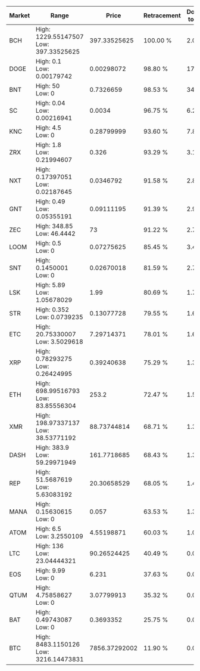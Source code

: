 | Market | Range | Price| Retracement | Doubles to 50% |
| --- | --- | --- | --- | --- |
| BCH | High: 1229.55147507<br />Low: 397.33525625 | 397.33525625 | 100.00 % | 2.05 |
| DOGE | High: 0.1<br />Low: 0.00179742 | 0.00298072 | 98.80 % | 17.08 |
| BNT | High: 50<br />Low: 0 | 0.7326659 | 98.53 % | 34.12 |
| SC | High: 0.04<br />Low: 0.00216941 | 0.0034 | 96.75 % | 6.20 |
| KNC | High: 4.5<br />Low: 0 | 0.28799999 | 93.60 % | 7.81 |
| ZRX | High: 1.8<br />Low: 0.21994607 | 0.326 | 93.29 % | 3.10 |
| NXT | High: 0.17397051<br />Low: 0.02187645 | 0.0346792 | 91.58 % | 2.82 |
| GNT | High: 0.49<br />Low: 0.05355191 | 0.09111195 | 91.39 % | 2.98 |
| ZEC | High: 348.85<br />Low: 46.4442 | 73 | 91.22 % | 2.71 |
| LOOM | High: 0.5<br />Low: 0 | 0.07275625 | 85.45 % | 3.44 |
| SNT | High: 0.1450001<br />Low: 0 | 0.02670018 | 81.59 % | 2.72 |
| LSK | High: 5.89<br />Low: 1.05678029 | 1.99 | 80.69 % | 1.75 |
| STR | High: 0.352<br />Low: 0.0739235 | 0.13077728 | 79.55 % | 1.63 |
| ETC | High: 20.75330007<br />Low: 3.5029618 | 7.29714371 | 78.01 % | 1.66 |
| XRP | High: 0.78293275<br />Low: 0.26424995 | 0.39240638 | 75.29 % | 1.33 |
| ETH | High: 698.99516793<br />Low: 83.85556304 | 253.2 | 72.47 % | 1.55 |
| XMR | High: 198.97337137<br />Low: 38.53771192 | 88.73744814 | 68.71 % | 1.34 |
| DASH | High: 383.9<br />Low: 59.29971949 | 161.7718685 | 68.43 % | 1.37 |
| REP | High: 51.5687619<br />Low: 5.63083192 | 20.30658529 | 68.05 % | 1.41 |
| MANA | High: 0.15630615<br />Low: 0 | 0.057 | 63.53 % | 1.37 |
| ATOM | High: 6.5<br />Low: 3.2550109 | 4.55198871 | 60.03 % | 1.07 |
| LTC | High: 136<br />Low: 23.04444321 | 90.26524425 | 40.49 % | 0.00 |
| EOS | High: 9.99<br />Low: 0 | 6.231 | 37.63 % | 0.00 |
| QTUM | High: 4.75858627<br />Low: 0 | 3.07799913 | 35.32 % | 0.00 |
| BAT | High: 0.49743087<br />Low: 0 | 0.3693352 | 25.75 % | 0.00 |
| BTC | High: 8483.1150126<br />Low: 3216.14473831 | 7856.37292002 | 11.90 % | 0.00 |
